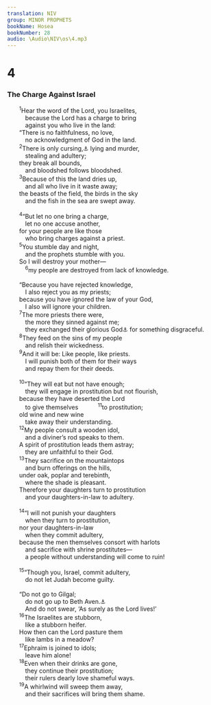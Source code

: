 ```yaml
---
translation: NIV
group: MINOR PROPHETS
bookName: Hosea 
bookNumber: 28
audio: \Audio\NIV\os\4.mp3
---
```


<div class="title"><h1>4</h1><h3>The Charge Against Israel </h3></div>
<span class="verse os_4_1">  <sup>1</sup>Hear the word of the Lord, you Israelites, <br/>   because the Lord has a charge to bring <br/>   against you who live in the land: <br/>  “There is no faithfulness, no love, <br/>   no acknowledgment of God in the land. <br/></span>
<span class="verse os_4_2">  <sup>2</sup>There is only cursing,<a data-toggle="tooltip" data-placement="bottom" title="That is, to pronounce a curse on">⚓</a> lying and murder, <br/>   stealing and adultery; <br/>  they break all bounds, <br/>   and bloodshed follows bloodshed. <br/></span>
<span class="verse os_4_3">  <sup>3</sup>Because of this the land dries up, <br/>   and all who live in it waste away; <br/>  the beasts of the field, the birds in the sky <br/>   and the fish in the sea are swept away. <br/><br/></span>
<span class="verse os_4_4">  <sup>4</sup>“But let no one bring a charge, <br/>   let no one accuse another, <br/>  for your people are like those <br/>   who bring charges against a priest. <br/></span>
<span class="verse os_4_5">  <sup>5</sup>You stumble day and night, <br/>   and the prophets stumble with you. <br/>  So I will destroy your mother— <br/></span>
<span class="verse os_4_6">   <sup>6</sup>my people are destroyed from lack of knowledge. <br/><br/>  “Because you have rejected knowledge, <br/>   I also reject you as my priests; <br/>  because you have ignored the law of your God, <br/>   I also will ignore your children. <br/></span>
<span class="verse os_4_7">  <sup>7</sup>The more priests there were, <br/>   the more they sinned against me; <br/>   they exchanged their glorious God<a data-toggle="tooltip" data-placement="bottom" title="Syriac (see also an ancient Hebrew scribal tradition); Masoretic Text me; / I will exchange their glory">⚓</a> for something disgraceful. <br/></span>
<span class="verse os_4_8">  <sup>8</sup>They feed on the sins of my people <br/>   and relish their wickedness. <br/></span>
<span class="verse os_4_9">  <sup>9</sup>And it will be: Like people, like priests. <br/>   I will punish both of them for their ways <br/>   and repay them for their deeds. <br/><br/></span>
<span class="verse os_4_10">  <sup>10</sup>“They will eat but not have enough; <br/>   they will engage in prostitution but not flourish, <br/>  because they have deserted the Lord<br/>   to give themselves </span>
<span class="verse os_4_11">   <sup>11</sup>to prostitution; <br/>  old wine and new wine <br/>   take away their understanding. <br/></span>
<span class="verse os_4_12">  <sup>12</sup>My people consult a wooden idol, <br/>   and a diviner’s rod speaks to them. <br/>  A spirit of prostitution leads them astray; <br/>   they are unfaithful to their God. <br/></span>
<span class="verse os_4_13">  <sup>13</sup>They sacrifice on the mountaintops <br/>   and burn offerings on the hills, <br/>  under oak, poplar and terebinth, <br/>   where the shade is pleasant. <br/>  Therefore your daughters turn to prostitution <br/>   and your daughters-in-law to adultery. <br/><br/></span>
<span class="verse os_4_14">  <sup>14</sup>“I will not punish your daughters <br/>   when they turn to prostitution, <br/>  nor your daughters-in-law <br/>   when they commit adultery, <br/>  because the men themselves consort with harlots <br/>   and sacrifice with shrine prostitutes— <br/>   a people without understanding will come to ruin! <br/><br/></span>
<span class="verse os_4_15">  <sup>15</sup>“Though you, Israel, commit adultery, <br/>   do not let Judah become guilty. <br/><br/>  “Do not go to Gilgal; <br/>   do not go up to Beth Aven.<a data-toggle="tooltip" data-placement="bottom" title="means house of wickedness (a derogatory name for Bethel, which means house of God ).">⚓</a><br/>   And do not swear, ‘As surely as the Lord lives!’ <br/></span>
<span class="verse os_4_16">  <sup>16</sup>The Israelites are stubborn, <br/>   like a stubborn heifer. <br/>  How then can the Lord pasture them <br/>   like lambs in a meadow? <br/></span>
<span class="verse os_4_17">  <sup>17</sup>Ephraim is joined to idols; <br/>   leave him alone! <br/></span>
<span class="verse os_4_18">  <sup>18</sup>Even when their drinks are gone, <br/>   they continue their prostitution; <br/>   their rulers dearly love shameful ways. <br/></span>
<span class="verse os_4_19">  <sup>19</sup>A whirlwind will sweep them away, <br/>   and their sacrifices will bring them shame. <br/></span>
